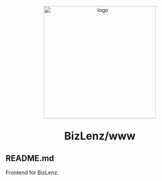<p align="center">
 	<img alt="logo" src="" width="300">
 </p>
<h1 align="center" style="margin: 30px 0 30px; font-weight: bold;">BizLenz/www</h1>

## README.md
Frontend for BizLenz.